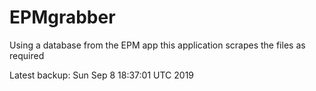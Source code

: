 # EPMgrabber
Using a database from the EPM app this application scrapes the files as required


Latest backup: Sun Sep 8 18:37:01 UTC 2019
